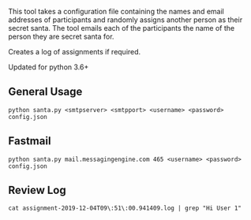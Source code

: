 This tool takes a configuration file containing the names and email addresses
of participants and randomly assigns another person as their secret santa.
The tool emails each of the participants the name of the person they are secret
santa for.

Creates a log of assignments if required.

Updated for python 3.6+

## General Usage
```
python santa.py <smtpserver> <smtpport> <username> <password> config.json
```

## Fastmail
```
python santa.py mail.messagingengine.com 465 <username> <password> config.json
```

## Review Log
```
cat assignment-2019-12-04T09\:51\:00.941409.log | grep "Hi User 1"
```
